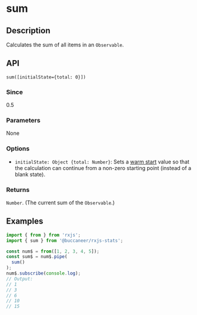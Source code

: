 # sum

## Description

Calculates the sum of all items in an `Observable`.

## API
```
sum([initialState={total: 0}])
```

### Since
0.5

### Parameters
None

### Options
- `initialState: Object {total: Number}`: Sets a [warm start](https://app.gitbook.com/@brianbuccaneer/s/rxjs-stats/guides/warm-start) value so that the calculation can continue from a non-zero starting point (instead of a blank state).

### Returns
`Number`. (The current sum of the `Observable`.)

## Examples

```javascript
import { from } from 'rxjs';
import { sum } from '@buccaneer/rxjs-stats';

const num$ = from([1, 2, 3, 4, 5]);
const sum$ = num$.pipe(
  sum()
);
num$.subscribe(console.log);
// Output:
// 1
// 3
// 6
// 10
// 15
```

